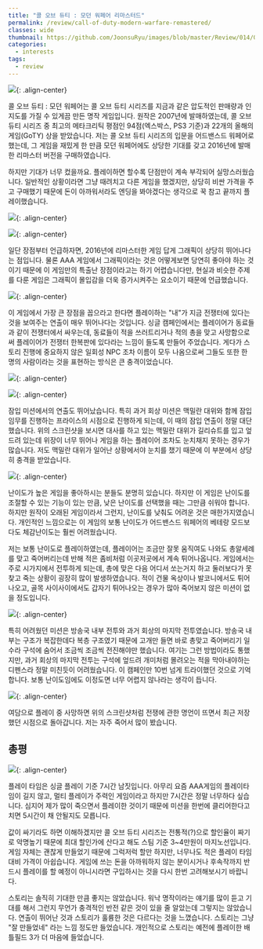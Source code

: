 ```yaml
---
title: "콜 오브 듀티 : 모던 워페어 리마스터드"
permalink: /review/call-of-duty-modern-warfare-remastered/
classes: wide
thumbnail: https://github.com/JoonsuRyu/images/blob/master/Review/014/00.jpg?raw=true
categories:
  - interests
tags:
  - review
---
```


![](https://github.com/JoonsuRyu/images/blob/master/Review/014/00.jpg?raw=true){: .align-center}

콜 오브 듀티 : 모던 워페어는 콜 오브 듀티 시리즈를 지금과 같은 압도적인 판매량과 인지도를 가질 수 있게끔 만든 명작 게임입니다. 원작은 2007년에 발매하였는데, 콜 오브 듀티 시리즈 중 최고의 메타크리틱 평점인 94점(엑스박스, PS3 기준)과 22개의 올해의 게임(GoTY) 상을 받았습니다. 저는 콜 오브 듀티 시리즈의 입문을 어드밴스드 워페어로 했는데, 그 게임을 재밌게 한 만큼 모던 워페어에도 상당한 기대를 갖고 2016년에 발매한 리마스터 버전을 구매하였습니다.

하지만 기대가 너무 컸을까요. 플레이하면 할수록 단점만이 계속 부각되어 실망스러웠습니다. 일반적인 상황이라면 그냥 때려치고 다른 게임을 했겠지만, 상당히 비싼 가격을 주고 구매했기 때문에 돈이 아까워서라도 엔딩을 봐야겠다는 생각으로 꾹 참고 끝까지 플레이했습니다.

![](https://github.com/JoonsuRyu/images/blob/master/Review/014/01.jpg?raw=true){: .align-center}

![](https://github.com/JoonsuRyu/images/blob/master/Review/014/02.jpg?raw=true){: .align-center}

일단 장점부터 언급하자면, 2016년에 리마스터한 게임 답게 그래픽이 상당히 뛰어나다는 점입니다. 물론 AAA 게임에서 그래픽이라는 것은 어떻게보면 당연히 좋아야 하는 것이기 때문에 이 게임만의 특출난 장점이라고는 하기 어렵습니다만, 현실과 비슷한 주제를 다룬 게임은 그래픽이 몰입감을 더욱 증가시켜주는 요소이기 때문에 언급했습니다.

![](https://github.com/JoonsuRyu/images/blob/master/Review/014/03.jpg?raw=true){: .align-center}

이 게임에서 가장 큰 장점을 꼽으라고 한다면 플레이하는 "내"가 지금 전쟁터에 있다는 것을 보여주는 연출이 매우 뛰어나다는 것입니다. 싱글 캠페인에서는 플레이어가 동료들과 같이 전쟁터에서 싸우는데, 동료들이 적을 쓰러트리거나 적의 총을 맞고 사망함으로써 플레이어가 전쟁터 한복판에 있다라는 느낌이 들도록 만들어 주었습니다. 게다가 스토리 진행에 중요하지 않은 일회성 NPC 조차 이름이 모두 나옴으로써 그들도 또한 한 명의 사람이라는 것을 표현하는 방식은 큰 충격이었습니다.

![](https://github.com/JoonsuRyu/images/blob/master/Review/014/04.jpg?raw=true){: .align-center}

![](https://github.com/JoonsuRyu/images/blob/master/Review/014/05.jpg?raw=true){: .align-center}

잠입 미션에서의 연출도 뛰어났습니다. 특히 과거 회상 미션은 맥밀란 대위와 함께 잠입 임무를 진행하는 프라이스의 시점으로 진행하게 되는데, 이 때의 잠입 연출이 정말 대단했습니다. 위의 스크린샷을 보시면 대사를 하고 있는 맥밀란 대위가 길리슈트를 입고 엎드려 있는데 위장이 너무 뛰어나 게임을 하는 플레이어 조차도 눈치채지 못하는 경우가 많습니다. 저도 맥밀란 대위가 일어난 상황에서야 눈치를 챘기 때문에 이 부분에서 상당히 충격을 받았습니다.

![](https://github.com/JoonsuRyu/images/blob/master/Review/014/06.jpg?raw=true){: .align-center}

난이도가 높은 게임을 좋아하시는 분들도 분명히 있습니다. 하지만 이 게임은 난이도를 조절할 수 있는 기능이 있는 만큼, 낮은 난이도를 선택했을 때는 그만큼 쉬워야 합니다. 하지만 원작이 오래된 게임이라서 그런지, 난이도를 낮춰도 어려운 것은 매한가지였습니다. 개인적인 느낌으로는 이 게임의 보통 난이도가 어드밴스드 워페어의 베테랑 모드보다도 체감난이도는 훨씬 어려웠습니다.

저는 보통 난이도로 플레이하였는데, 플레이어는 조금만 잘못 움직여도 나와도 총알세례를 맞고 죽어버리는데 반해 적은 좀비처럼 이곳저곳에서 계속 튀어나옵니다. 게임에서는 주로 시가지에서 전투하게 되는데, 총에 맞은 다음 어디서 쏘는거지 하고 둘러보다가 못찾고 죽는 상황이 굉장히 많이 발생하였습니다. 적이 건물 옥상이나 발코니에서도 튀어나오고, 골목 사이사이에서도 갑자기 튀어나오는 경우가 많아 죽어보지 않은 미션이 없을 정도입니다.

![](https://github.com/JoonsuRyu/images/blob/master/Review/014/07.jpg?raw=true){: .align-center}

특히 어려웠던 미션은 방송국 내부 전투와 과거 회상의 마지막 전투였습니다. 방송국 내부는 구조가 복잡한데다 복층 구조였기 때문에 고개만 들면 바로 총맞고 죽어버리기 일수라 구석에 숨어서 조금씩 조금씩 전진해야만 했습니다. 여기는 그런 방법이라도 통했지만, 과거 회상의 마지막 전투는 구석에 엎드려 개미처럼 몰려오는 적을 막아내야하는 디펜스라 정말 미친듯이 어려웠습니다. 이 캠페인만 10번 넘게 트라이했던 것으로 기억합니다. 보통 난이도임에도 이정도면 너무 어렵지 않나라는 생각이 듭니다.

![](https://github.com/JoonsuRyu/images/blob/master/Review/014/08.jpg?raw=true){: .align-center}

여담으로 플레이 중 사망하면 위의 스크린샷처럼 전쟁에 관한 명언이 뜨면서 최근 저장했던 시점으로 돌아갑니다. 저는 자주 죽어서 많이 봤습니다.

## 총평

![](https://github.com/JoonsuRyu/images/blob/master/Review/014/09.png?raw=true){: .align-center}

플레이 타임은 싱글 플레이 기준 7시간 남짓입니다. 아무리 요즘 AAA게임의 플레이타임이 길지 않고, 멀티 플레이가 주력인 게임이라고 하지만 7시간은 정말 너무하다 싶습니다. 심지어 제가 많이 죽으면서 플레이한 것이기 때문에 미션을 한번에 클리어한다고 치면 5시간이 채 안될지도 모릅니다.

값이 싸기라도 하면 이해하겠지만 콜 오브 듀티 시리즈는 전통적(?)으로 할인율이 짜기로 악명높기 때문에 최대 할인가에 산다고 해도 스팀 기준 3~4만원이 마지노선입니다. 게임 자체는 괜찮게 만들었기 때문에 그럭저럭 할만 하지만, 너무나도 적은 플레이 타임 대비 가격이 아쉽습니다. 게임에 쓰는 돈을 아까워하지 않는 분이시거나 후속작까지 반드시 플레이를 할 예정이 아니시라면 구입하시는 것을 다시 한번 고려해보시기 바랍니다.

스토리는 솔직히 기대한 만큼 좋지는 않았습니다. 워낙 명작이라는 얘기를 많이 듣고 기대를 해서 그런지 무언가 충격적인 반전 같은 것이 있을 줄 알았는데 그렇지는 않았습니다. 연출이 뛰어난 것과 스토리가 훌륭한 것은 다르다는 것을 느꼈습니다. 스토리는 그냥 "잘 만들었네" 라는 느낌 정도만 들었습니다. 개인적으로 스토리는 예전에 플레이한 배틀필드 3가 더 마음에 들었습니다.